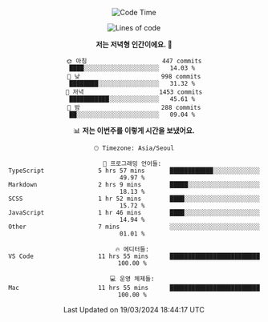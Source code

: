 <div align='center'>
 
<!--START_SECTION:waka-->
![Code Time](http://img.shields.io/badge/Code%20Time-3%2C465%20hrs%203%20mins-blue)

![Lines of code](https://img.shields.io/badge/%EC%A0%80%EB%8A%94%20%EC%97%AC%ED%83%9C%EA%B9%8C%EC%A7%80%20-1.5%20million%20%EC%A4%84%EC%9D%98%20%EC%BD%94%EB%93%9C%EB%A5%BC%20%EC%9E%91%EC%84%B1%ED%96%88%EC%96%B4%EC%9A%94.-blue)

**저는 저녁형 인간이에요. 🦉** 

```text
🌞 아침                     447 commits         ████░░░░░░░░░░░░░░░░░░░░░   14.03 % 
🌆 낮　                     998 commits         ████████░░░░░░░░░░░░░░░░░   31.32 % 
🌃 저녁                     1453 commits        ███████████░░░░░░░░░░░░░░   45.61 % 
🌙 밤　                     288 commits         ██░░░░░░░░░░░░░░░░░░░░░░░   09.04 % 
```


📊 **저는 이번주를 이렇게 시간을 보냈어요.** 

```text
🕑︎ Timezone: Asia/Seoul

💬 프로그래밍 언어들: 
TypeScript               5 hrs 57 mins       ████████████░░░░░░░░░░░░░   49.97 % 
Markdown                 2 hrs 9 mins        █████░░░░░░░░░░░░░░░░░░░░   18.13 % 
SCSS                     1 hr 52 mins        ████░░░░░░░░░░░░░░░░░░░░░   15.72 % 
JavaScript               1 hr 46 mins        ████░░░░░░░░░░░░░░░░░░░░░   14.94 % 
Other                    7 mins              ░░░░░░░░░░░░░░░░░░░░░░░░░   01.01 % 

🔥 에디터들: 
VS Code                  11 hrs 55 mins      █████████████████████████   100.00 % 

💻 운영 체제들: 
Mac                      11 hrs 55 mins      █████████████████████████   100.00 % 
```


 Last Updated on 19/03/2024 18:44:17 UTC
<!--END_SECTION:waka-->
 </div>
<!---
Emewjin/Emewjin is a ✨ special ✨ repository because its `README.md` (this file) appears on your GitHub profile.
You can click the Preview link to take a look at your changes.
--->
